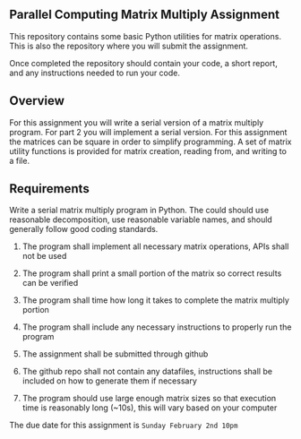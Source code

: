 ## Parallel Computing Matrix Multiply Assignment

This repository contains some basic Python utilities for
matrix operations. This is also the repository where
you will submit the assignment.

Once completed the repository should contain your code,
a short report, and any instructions needed to run your
code.

## Overview
For this assignment you will write a serial version of a matrix multiply program. For part 2 you will implement a serial version. For this assignment the matrices can be square in order to simplify programming. A set of matrix utility functions is provided for matrix creation, reading from, and writing to a file.

## Requirements
Write a serial matrix multiply program in Python. The could should use reasonable decomposition, use reasonable variable names, and should generally follow good coding standards.

1. The program shall implement all necessary matrix operations, APIs shall not be used
2. The program shall print a small portion of the matrix so correct results can be verified
3. The program shall time how long it takes to complete the matrix multiply portion
4. The program shall include any necessary instructions to properly run the program
5. The assignment shall be submitted through github
6. The github repo shall not contain any datafiles, instructions shall be included on how to generate them if necessary

7. The program should use large enough matrix sizes so that execution time is reasonably long (~10s), this will vary based on your computer

The due date for this assignment is `` Sunday February 2nd 10pm ``

